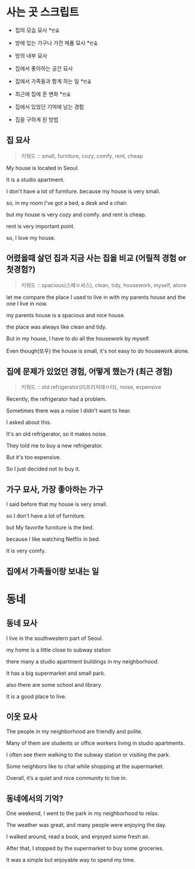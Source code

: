# 사는 곳 스크립트

- 집의 모습 묘사 \*`빈출`
- 방에 있는 가구나 가전 제품 묘사 \*`빈출`
- 방의 내부 묘사

- 집에서 좋아하는 공간 묘사

- 집에서 가족들과 함계 하는 일 \*`빈출`

- 최근에 집에 준 변화 \*`빈출`
- 집에서 있었던 기억에 남는 경험

- 집을 구하게 된 방법

## 집 묘사

> 키워드 :: small, furniture, cozy, comfy, rent, cheap


My house is located in Seoul.

It is a studio apartment.

I don't have a lot of furniture.
because my house is very small.

so, in my room I've got a bed, a desk and a chair.

but my house is very cozy and comfy. and rent is cheap.

rent is very important point.

so, I love my house.


## 어렸을때 살던 집과 지금 사는 집을 비교 (어릴적 경험 or 첫경험?)

> 키워드 :: spacious(스페ㅇ셔스), clean, tidy, housework, myself, alone


let me compare the place I used to live in with my parents house and the one I live in now.

my parents house is a spacious and nice house.

the place was always like clean and tidy.

But in my house, I have to do all the housework by myself.

Even though(또우) the house is small, it's not easy to do housework alone.



## 집에 문제가 있었던 경험, 어떻게 했는가 (최근 경험)

> 키워드 :: old refrigerator(리프리저레ㅇ터), noise, expensive


Recently, the refrigerator had a problem.

Sometimes there was a noise I didn't want to hear.

I asked about this.

It's an old refrigerator, so it makes noise.

They told me to buy a new refrigerator.

But it's too expensive.

So I just decided not to buy it.

<!-- I live with noise. -->

## 가구 묘사, 가장 좋아하는 가구

I said before that my house is very small.

so I don't have a lot of furniture.

but My favorite furniture is the bed.

because I like watching Netflix in bed.

It is very comfy.



## 집에서 가족들이랑 보내는 일



# 동네

## 동네 묘사

I live in the southwestern part of Seoul.

my home is a little close to subway station

there many a studio apartment buildings in my neighborhood.

It has a big supermarket and small park.

also there are some school and library.

It is a good place to live.

## 이웃 묘사


The people in my neighborhood are friendly and polite.

Many of them are students or office workers living in studio apartments.

I often see them walking to the subway station or visiting the park.

Some neighbors like to chat while shopping at the supermarket.

Overall, it’s a quiet and nice community to live in.


## 동네에서의 기억?

One weekend, I went to the park in my neighborhood to relax.

The weather was great, and many people were enjoying the day.

I walked around, read a book, and enjoyed some fresh air.

After that, I stopped by the supermarket to buy some groceries.

It was a simple but enjoyable way to spend my time.


